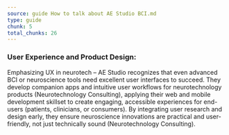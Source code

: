 ```yaml
---
source: guide How to talk about AE Studio BCI.md
type: guide
chunk: 5
total_chunks: 26
---
```


### User Experience and Product Design:
Emphasizing UX in neurotech – AE Studio recognizes that even advanced BCI or neuroscience tools need excellent user interfaces to succeed. They develop companion apps and intuitive user workflows for neurotechnology products (Neurotechnology Consulting), applying their web and mobile development skillset to create engaging, accessible experiences for end-users (patients, clinicians, or consumers). By integrating user research and design early, they ensure neuroscience innovations are practical and user-friendly, not just technically sound (Neurotechnology Consulting).